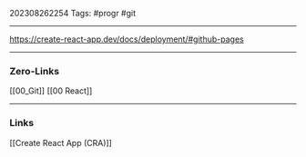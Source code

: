 202308262254
Tags: #progr #git 

---
https://create-react-app.dev/docs/deployment/#github-pages
 

---
### Zero-Links
[[00_Git]]
[[00 React]]

---
### Links
[[Create React App (CRA)]]